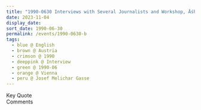 ```yaml
---
title: "1990-0630 Interviews with Several Journalists and Workshop, Āśhram, Josef Melichar Gasse 20, Vienna, Austria"
date: 2023-11-04
display_date: 
sort_date: 1990-06-30
permalink: /events/1990-0630-b
tags:
  - blue @ English
  - brown @ Austria
  - crimson @ 1990
  - deeppink @ Interview
  - green @ 1990-06
  - orange @ Vienna
  - peru @ Josef Melichar Gasse
---
```


<wave-list>
  <list-title color="green" width="75">Key Quote</list-title>
  <list-item color="BlanchedAlmond"  width="200"></list-item>
  <list-item color="Lavender"></list-item>
  <list-item color="BlanchedAlmond"></list-item>
</wave-list>

<br>

<wave-list>
  <list-title color="green" width="75">Comments</list-title>
  <list-item color="BlanchedAlmond"  width="200"></list-item>
  <list-item color="Lavender"></list-item>
  <list-item color="BlanchedAlmond"></list-item>
</wave-list>